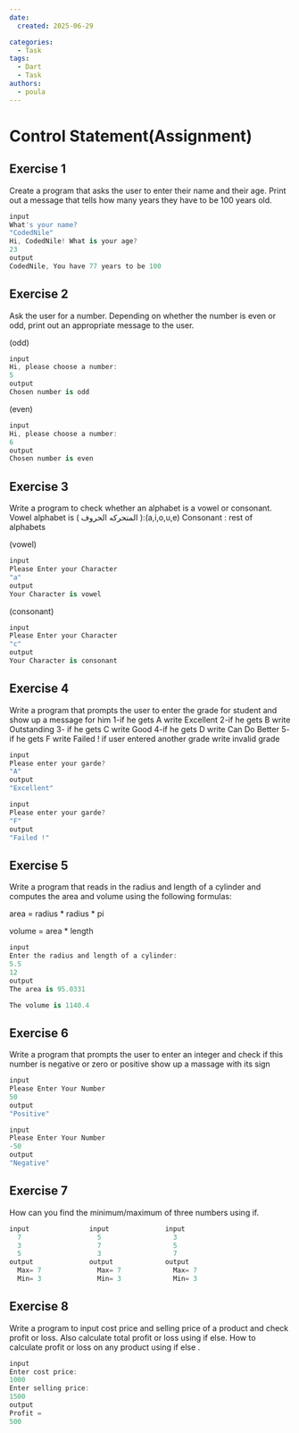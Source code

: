 ```yaml
---
date:
  created: 2025-06-29

categories:
  - Task
tags:
  - Dart
  - Task
authors:
  - poula
---
```


# Control Statement(Assignment)

<!-- more -->

## Exercise 1

Create a program that asks the user to enter their name and their age. Print out a message that tells how many years they have to be 100 years old.


```dart
input
What's your name? 
"CodedNile"
Hi, CodedNile! What is your age?
23
output
CodedNile, You have 77 years to be 100

```
## Exercise 2

Ask the user for a number. Depending on whether the number is even or odd, print out an appropriate message to the user.

(odd)
```dart
input
Hi, please choose a number: 
5
output
Chosen number is odd
```

(even)
```dart
input
Hi, please choose a number: 
6
output
Chosen number is even
```

## Exercise 3

Write a program to check whether an alphabet is a vowel or consonant.
Vowel alphabet is ( ‫المتحركه‬ ‫الحروف‬ ):(a,i,o,u,e)
Consonant : rest of alphabets

(vowel)
```dart
input
Please Enter your Character 
"a"
output
Your Character is vowel
```

(consonant)
```dart
input
Please Enter your Character 
"c"
output
Your Character is consonant
```

## Exercise 4

Write a program that prompts the user to enter the grade for student and show up a
message for him
1-if he gets A write Excellent
2-if he gets B write Outstanding
3- if he gets C write Good
4-if he gets D write Can Do Better
5- if he gets F write Failed !
if user entered another grade write invalid grade


```dart
input
Please enter your garde?
"A"
output
"Excellent"
```

```dart
input
Please enter your garde?
"F"
output
"Failed !"
```
## Exercise 5
Write a program that reads in the radius
and length of a cylinder and computes the area and volume using the following
formulas:

area = radius * radius * pi

volume = area * length

```dart
input
Enter the radius and length of a cylinder:
5.5
12
output
The area is 95.0331

The volume is 1140.4
```
## Exercise 6
Write a program that prompts the user to enter an integer
and check if this number is negative or zero or positive show up a massage with its
sign
```dart
input
Please Enter Your Number
50
output
"Positive"
```

```dart
input
Please Enter Your Number
-50
output
"Negative"
```
## Exercise 7
How can you find the minimum/maximum of three numbers using if.
```dart
input               input              input
  7                   5                  3
  3                   7                  5
  5                   3                  7
output              output             output
  Max= 7              Max= 7             Max= 7
  Min= 3              Min= 3             Min= 3

```

## Exercise 8
Write a program to input cost price and selling price of a product and check profit or loss. Also calculate total profit or loss using if else. How to calculate profit or loss on any product using if else .

```dart
input
Enter cost price: 
1000
Enter selling price: 
1500
output
Profit =
500
```
